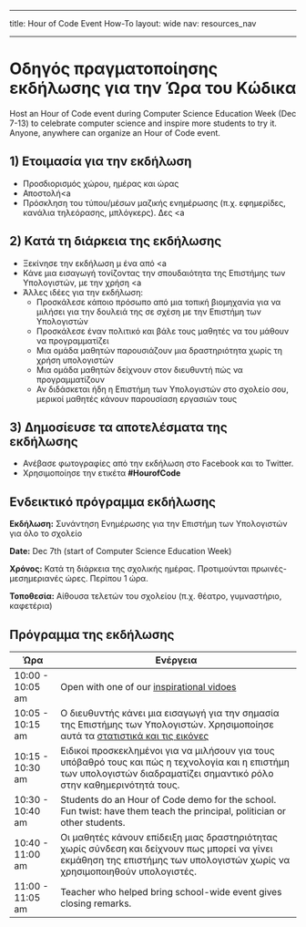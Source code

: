 * * *

title: Hour of Code Event How-To layout: wide nav: resources_nav

* * *

# Οδηγός πραγματοποίησης εκδήλωσης για την Ώρα του Κώδικα

Host an Hour of Code event during Computer Science Education Week (Dec 7-13) to celebrate computer science and inspire more students to try it. Anyone, anywhere can organize an Hour of Code event.

## 1) Ετοιμασία για την εκδήλωση

  * Προσδιορισμός χώρου, ημέρας και ώρας
  * Αποστολή<a
  * Πρόσκληση του τύπου/μέσων μαζικής ενημέρωσης (π.χ. εφημερίδες, κανάλια τηλεόρασης, μπλόγκερς). Δες <a

## 2) Κατά τη διάρκεια της εκδήλωσης

  * Ξεκίνησε την εκδήλωση μ ένα από <a
  * Κάνε μια εισαγωγή τονίζοντας την σπουδαιότητα της Επιστήμης των Υπολογιστών, με την χρήση <a
  * Άλλες ιδέες για την εκδήλωση: 
      * Προσκάλεσε κάποιο πρόσωπο από μια τοπική βιομηχανία για να μιλήσει για την δουλειά της σε σχέση με την Επιστήμη των Υπολογιστών
      * Προσκάλεσε έναν πολιτικό και βάλε τους μαθητές να του μάθουν να προγραμματίζει
      * Μια ομάδα μαθητών παρουσιάζουν μια δραστηριότητα χωρίς τη χρήση υπολογιστών
      * Μια ομάδα μαθητών δείχνουν στον διευθυντή πώς να προγραμματίζουν
      * Αν διδάσκεται ήδη η Επιστήμη των Υπολογιστών στο σχολείο σου, μερικοί μαθητές κάνουν παρουσίαση εργασιών τους

## 3) Δημοσίευσε τα αποτελέσματα της εκδήλωσης 

  * Ανέβασε φωτογραφίες από την εκδήλωση στο Facebook και το Twitter. 
  * Χρησιμοποίησε την ετικέτα **#HourofCode**

## Ενδεικτικό πρόγραμμα εκδήλωσης

**Εκδήλωση:** Συνάντηση Ενημέρωσης για την Επιστήμη των Υπολογιστών για όλο το σχολείο

**Date:** Dec 7th (start of Computer Science Education Week)

**Χρόνος:** Κατά τη διάρκεια της σχολικής ημέρας. Προτιμούνται πρωινές-μεσημεριανές ώρες. Περίπου 1 ώρα.

**Τοποθεσία:** Αίθουσα τελετών του σχολείου (π.χ. θέατρο, γυμναστήριο, καφετέρια)   
  


## Πρόγραμμα της εκδήλωσης

| Ώρα              | Ενέργεια                                                                                                                                                                   |
| ---------------- | -------------------------------------------------------------------------------------------------------------------------------------------------------------------------- |
| 10:00 - 10:05 am | Open with one of our [inspirational vidoes](http://hourofcode.com/us/resources#videos)                                                                                     |
| 10:05 - 10:15 am | Ο διευθυντής κάνει μια εισαγωγή για την σημασία της Επιστήμης των Υπολογιστών. Χρησιμοποίησε αυτά τα [ στατιστικά και τις εικόνες](/resources/stats)                       |
| 10:15 - 10:30 am | Ειδικοί προσκεκλημένοι για να μιλήσουν για τους υπόβαθρό τους και πώς η τεχνολογία και η επιστήμη των υπολογιστών διαδραματίζει σημαντικό ρόλο στην καθημερινότητά τους.   |
| 10:30 - 10:40 am | Students do an Hour of Code demo for the school. Fun twist: have them teach the principal, politician or other students.                                                   |
| 10:40 - 11:00 am | Οι μαθητές κάνουν επίδειξη μιας δραστηριότητας χωρίς σύνδεση και δείχνουν πως μπορεί να γίνει εκμάθηση της επιστήμης των υπολογιστών χωρίς να χρησιμοποιηθούν υπολογιστές. |
| 11:00 - 11:05 am | Teacher who helped bring school-wide event gives closing remarks.                                                                                                          |